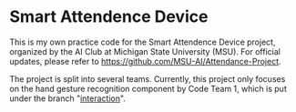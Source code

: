# Smart Attendence Device

This is my own practice code for the Smart Attendence Device project, organized by the AI Club at Michigan State University (MSU). For official updates, please refer to https://github.com/MSU-AI/Attendance-Project.

The project is split into several teams. Currently, this project only focuses on the hand gesture recognition component by Code Team 1, which is put under the branch "[interaction](https://github.com/MSU-AI/Attendance-Project/tree/interaction)".
